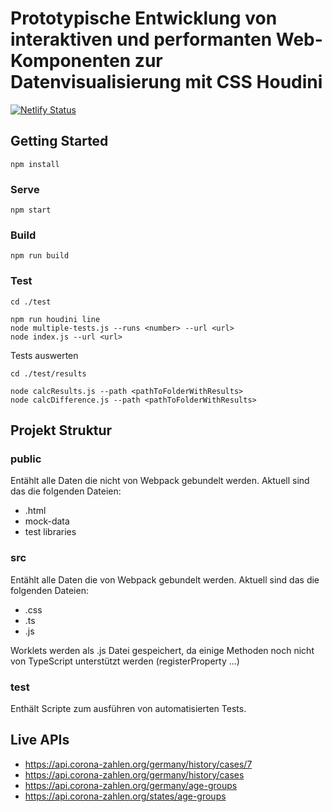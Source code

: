 # Prototypische Entwicklung von interaktiven und performanten Web-Komponenten zur Datenvisualisierung mit CSS Houdini

[![Netlify Status](https://api.netlify.com/api/v1/badges/30706b50-044a-420f-aec8-9da828fcced3/deploy-status)](https://app.netlify.com/sites/houdini-charts/deploys)

## Getting Started

```
npm install
```

### Serve

```
npm start
```

### Build

```
npm run build
```

### Test

```
cd ./test

npm run houdini line
node multiple-tests.js --runs <number> --url <url>
node index.js --url <url>
```

Tests auswerten

```
cd ./test/results

node calcResults.js --path <pathToFolderWithResults>
node calcDifference.js --path <pathToFolderWithResults>
```

## Projekt Struktur

### public

Entählt alle Daten die nicht von Webpack gebundelt werden.
Aktuell sind das die folgenden Dateien:

- .html
- mock-data
- test libraries

### src

Entählt alle Daten die von Webpack gebundelt werden.
Aktuell sind das die folgenden Dateien:

- .css
- .ts
- .js

Worklets werden als .js Datei gespeichert, da einige Methoden noch nicht von TypeScript unterstützt werden (registerProperty ...)

### test

Enthält Scripte zum ausführen von automatisierten Tests.

## Live APIs

- https://api.corona-zahlen.org/germany/history/cases/7
- https://api.corona-zahlen.org/germany/history/cases
- https://api.corona-zahlen.org/germany/age-groups
- https://api.corona-zahlen.org/states/age-groups
